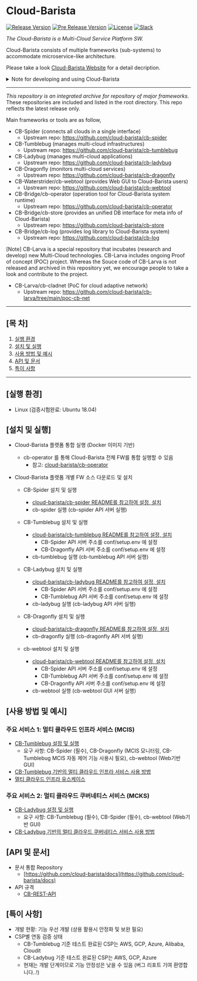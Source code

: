 # Cloud-Barista 

[![Release Version](https://img.shields.io/github/v/release/cloud-barista/cb-tumblebug?color=blue)](https://github.com/cloud-barista/cloud-barista/releases/latest)
[![Pre Release Version](https://img.shields.io/github/v/release/cloud-barista/cb-tumblebug?color=brightgreen&include_prereleases&label=release%28dev%29)](https://github.com/cloud-barista/cloud-barista/releases)
[![License](https://img.shields.io/github/license/cloud-barista/cb-tumblebug?color=blue)](https://github.com/cloud-barista/cb-tumblebug/blob/main/LICENSE)
[![Slack](https://img.shields.io/badge/Slack-Cloud--Barista-brightgreen)](https://join.slack.com/t/cloud-barista/shared_invite/zt-bda8zhkg-tlOCr7_TdQGE_oUSz4mlkA)

*The Cloud-Barista is a Multi-Cloud Service Platform SW.* 

Cloud-Barista consists of multiple frameworks (sub-systems) to accommodate microservice-like architecture. 

Please take a look [Cloud-Barista Website](https://cloud-barista.github.io/technology/) for a detail decription.

<details>
<summary>Note for developing and using Cloud-Barista</summary>

#### Development stage of Cloud-Barista
```
Cloud-Barista is currently under development. (not v1.0 yet)
We welcome any new suggestions, issues, opinions, and controbutors !
Please note that the functionalities of Cloud-Barista are not stable and secure yet.
Becareful if you plan to use the current release in production.
If you have any difficulties in using Cloud-Barista, please let us know.
(Open an issue or Join the Cloud-Barista Slack)
```

#### Localization and Globalization of CB-Tumblebug (CB-Tumblebug의 현지화 및 세계화)
```
[English] As an opensource project initiated by Korean members, 
we would like to promote participation of Korean contributors during initial stage of this project. 
So, CB-Tumblebug Repo will accept use of Korean language in its early stages.
On the other hand, we hope this project flourishes regardless of contributor's country eventually.
So, the maintainers recommend using English at least for the title of Issues, Pull Requests, and Commits, 
while CB-Tumblebug Repo accommodates local languages in the contents of them.
```

```
[한국어] CB-Tumblebug은 한국에서 시작된 오픈 소스 프로젝트로서 
프로젝트의 초기 단계에는 한국 기여자들의 참여를 촉진하고자 합니다. 
따라서 초기 단계의 CB-Tumblebug는 한국어 사용을 받아 들일 것입니다.
다른 한편으로, 이 프로젝트가 국가에 관계없이 번성하기를 희망합니다.
따라서 개발 히스토리 관리를 위해 이슈, 풀 요청, 커밋 등의 
제목에 대해서는 영어 사용을 권장하며, 내용에 대한 한국어 사용은 수용할 것입니다.
```

</details>


---
*This repository is an integrated archive for repository of major frameworks.* These repositories are included and listed in the root directory. This repo reflects the latest release only.

Main frameworks or tools are as follow,

- CB-Spider (connects all clouds in a single interface)
  - Upstream repo: https://github.com/cloud-barista/cb-spider
- CB-Tumblebug (manages multi-cloud infrastructures)
  - Upstream repo: https://github.com/cloud-barista/cb-tumblebug
- CB-Ladybug (manages multi-cloud applications)
  - Upstream repo: https://github.com/cloud-barista/cb-ladybug
- CB-Dragonfly (monitors multi-cloud services)
  - Upstream repo: https://github.com/cloud-barista/cb-dragonfly
- CB-Waterstrider/cb-webtool (provides Web GUI to Cloud-Barista users)
  - Upstream repo: https://github.com/cloud-barista/cb-webtool
- CB-Bridge/cb-operator (operation tool for Cloud-Barista system runtime)
  - Upstream repo: https://github.com/cloud-barista/cb-operator
- CB-Bridge/cb-store (provides an unified DB interface for meta info of Cloud-Barista)
  - Upstream repo: https://github.com/cloud-barista/cb-store
- CB-Bridge/cb-log (provides log library to Cloud-Barista system)
  - Upstream repo: https://github.com/cloud-barista/cb-log

[Note] CB-Larva is a special repository that incubates (research and develop) new Multi-Cloud technologies. 
CB-Larva includes ongoing Proof of concept (POC) project. Whereas the Souce code of CB-Larva is not released and archived in this repository yet, we encourage people to take a look and contribute to the project.
- CB-Larva/cb-cladnet (PoC for cloud adaptive network)
  - Upstream repo: https://github.com/cloud-barista/cb-larva/tree/main/poc-cb-net


***

## [목    차]

1. [실행 환경](#실행-환경)
1. [설치 및 실행](#설치-및-실행)
1. [사용 방법 및 예시](#사용-방법-및-예시)
1. [API 및 문서](#api-및-문서)
1. [특이 사항](#특이-사항)

***

## [실행 환경]

- Linux (검증시험완료: Ubuntu 18.04)

## [설치 및 실행]

- Cloud-Barista 플랫폼 통합 실행 (Docker 이미지 기반)
  - cb-operator 를 통해 Cloud-Barista 전체 FW를 통합 실행할 수 있음
    - 참고: [cloud-barista/cb-operator](/cb-operator/)

- Cloud-Barista 플랫폼 개별 FW 소스 다운로드 및 설치

  - CB-Spider 설치 및 실행
    - [cloud-barista/cb-spider README를 참고하여 설정, 설치](/cb-spider/)
    - cb-spider 실행 (cb-spider API 서버 실행)

  - CB-Tumblebug 설치 및 실행
    - [cloud-barista/cb-tumblebug README를 참고하여 설정, 설치](/cb-tumblebug/)
      - CB-Spider API 서버 주소를 conf/setup.env 에 설정
      - CB-Dragonfly API 서버 주소를 conf/setup.env 에 설정
    - cb-tumblebug 실행 (cb-tumblebug API 서버 실행)

  - CB-Ladybug 설치 및 실행
    - [cloud-barista/cb-ladybug README를 참고하여 설정, 설치](/cb-ladybug/)
      - CB-Spider API 서버 주소를 conf/setup.env 에 설정
      - CB-Tumblebug API 서버 주소를 conf/setup.env 에 설정
    - cb-ladybug 실행 (cb-ladybug API 서버 실행)

  - CB-Dragonfly 설치 및 실행
    - [cloud-barista/cb-dragonfly README를 참고하여 설정, 설치](/cb-dragonfly/)
    - cb-dragonfly 실행 (cb-dragonfly API 서버 실행)

  - cb-webtool 설치 및 실행
    - [cloud-barista/cb-webtool README를 참고하여 설정, 설치](/cb-webtool/)
      - CB-Spider API 서버 주소를 conf/setup.env 에 설정
      - CB-Tumblebug API 서버 주소를 conf/setup.env 에 설정
      - CB-Dragonfly API 서버 주소를 conf/setup.env 에 설정
    - cb-webtool 실행 (cb-webtool GUI 서버 실행)


## [사용 방법 및 예시]

### 주요 서비스 1: 멀티 클라우드 인프라 서비스 (MCIS)
- [CB-Tumblebug 설정 및 실행](https://github.com/cloud-barista/cb-tumblebug#cb-tumblebug-%EC%86%8C%EC%8A%A4-%EB%B9%8C%EB%93%9C-%EB%B0%8F-%EC%8B%A4%ED%96%89-%EB%B0%A9%EB%B2%95-%EC%83%81%EC%84%B8)
  - 요구 사항: CB-Spider (필수), CB-Dragonfly (MCIS 모니터링, CB-Tumblebug MCIS 자동 제어 기능 사용시 필요), cb-webtool (Web기반 GUI)
- [CB-Tumblebug 기반의 멀티 클라우드 인프라 서비스 사용 방법](https://github.com/cloud-barista/cb-tumblebug#cb-tumblebug-%EA%B8%B0%EB%8A%A5-%EC%82%AC%EC%9A%A9-%EB%B0%A9%EB%B2%95)
- [멀티 클라우드 인프라 유스케이스](https://github.com/cloud-barista/cb-tumblebug/blob/main/README.md#3-%EB%A9%80%ED%8B%B0-%ED%81%B4%EB%9D%BC%EC%9A%B0%EB%93%9C-%EC%9D%B8%ED%94%84%EB%9D%BC-%EC%9C%A0%EC%8A%A4%EC%BC%80%EC%9D%B4%EC%8A%A4)

### 주요 서비스 2: 멀티 클라우드 쿠버네티스 서비스 (MCKS)
- [CB-Ladybug 설정 및 실행](https://github.com/cloud-barista/cb-ladybug#getting-started)
  - 요구 사항: CB-Tumblebug (필수), CB-Spider (필수), cb-webtool (Web기반 GUI)
- [CB-Ladybug 기반의 멀티 클라우드 쿠버네티스 서비스 사용 방법](https://github.com/cloud-barista/cb-ladybug/tree/master/docs/test#test)

## [API 및 문서]
- 문서 통합 Repository
  - [https://github.com/cloud-barista/docs](https://github.com/cloud-barista/docs)
- API 규격
  - [CB-REST-API](https://github.com/cloud-barista/docs/blob/master/technical_docs/API/CB-User_REST-API.md)

## [특이 사항]
- 개발 현황: 기능 우선 개발 (상용 활용시 안정화 및 보완 필요)
- CSP별 연동 검증 상태
  - CB-Tumblebug 기준 테스트 완료된 CSP는 AWS, GCP, Azure, Alibaba, Cloudit
  - CB-Ladybug 기준 테스트 완료된 CSP는 AWS, GCP, Azure
  - 현재는 개발 단계이므로 기능 안정성은 낮을 수 있음 (버그 리포트 기여 환영합니다..!)


